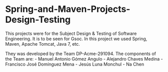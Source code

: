 # Spring-and-Maven-Projects-Design-Testing
This projects were for the Subject Design &amp; Testing of Software Engineering. It is to be seen for Gsoc. In this project we used Spring, Maven, Apache Tomcat, Java 7, etc.

They was developed by the Team DP-Acme-291094.
The components of the Team are:
	- Manuel Antonio Gómez Angulo
	- Alejandro Chaves Medina
	- Francisco José Domínguez Mena
	- Jesús Luna Monchul
	- Na Chen
